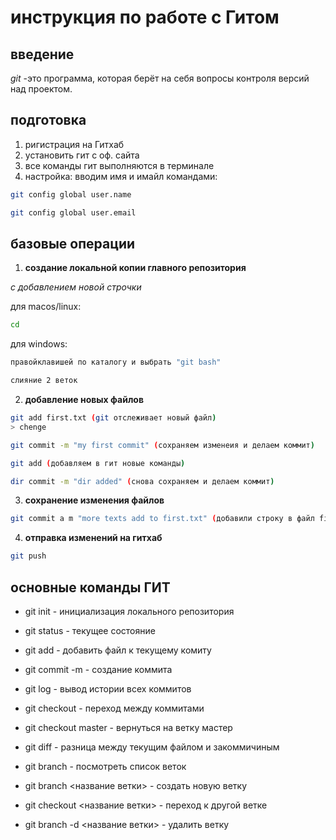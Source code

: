 #  инструкция по работе с Гитом
## введение
*git* -это программа, которая берёт на себя вопросы контроля версий над проектом.
## подготовка
1. ригистрация на Гитхаб
2. установить гит с оф. сайта
3. все команды гит выполняются в терминале
4. настройка: вводим имя и имайл командами:
```sh
git config global user.name
```
```sh
git config global user.email
```
## базовые операции
1. **создание локальной копии главного репозитория**

*с добавлением новой строчки*

для macos/linux:
```sh
cd
```
для windows:
```sh
правойклавишей по каталогу и выбрать "git bash"
```
```sh 
слияние 2 веток
```
2. **добавление новых файлов**
```sh
git add first.txt (git отслеживает новый файл) 
> chenge
```
```sh
git commit -m "my first commit" (сохраняем изменеия и делаем коммит)
```
```sh
git add (добавляем в гит новые команды)
```
```sh
dir commit -m "dir added" (снова сохраняем и делаем коммит)
```
3. **сохранение изменения файлов**
```sh
git commit a m "more texts add to first.txt" (добавили строку в файл first.txt)
```
4. **отправка изменений на гитхаб**
```sh
git push
```
## основные команды ГИТ
* git init - инициализация локального репозитория
* git status - текущее состояние
* git add - добавить файл к текущему комиту
* git commit -m - создание коммита
* git log - вывод истории всех коммитов
* git checkout - переход между коммитами
* git checkout master - вернуться на ветку мастер
* git diff - разница между текущим файлом и закоммичиным

* git branch - посмотреть список веток
* git branch <название ветки> - создать новую ветку
* git checkout <название ветки> - переход к другой ветке
* git branch -d <название ветки> - удалить ветку
